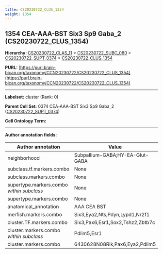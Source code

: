 ```yaml
---
title: CS20230722_CLUS_1354
weight: 1354
---
```

## 1354 CEA-AAA-BST Six3 Sp9 Gaba_2 (CS20230722_CLUS_1354)
<b>Hierarchy: </b>
[CS20230722_CLAS_11](../CS20230722_CLAS_11) >
[CS20230722_SUBC_080](../CS20230722_SUBC_080) >
[CS20230722_SUPT_0374](../CS20230722_SUPT_0374) >
[CS20230722_CLUS_1354](../CS20230722_CLUS_1354)

**PURL:** [https://purl.brain-bican.org/taxonomy/CCN20230722/CS20230722_CLUS_1354](https://purl.brain-bican.org/taxonomy/CCN20230722/CS20230722_CLUS_1354)

---


**Labelset:** cluster (Rank: 0)

**Parent Cell Set:** 0374 CEA-AAA-BST Six3 Sp9 Gaba_2 ([CS20230722_SUPT_0374](../CS20230722_SUPT_0374))



**Cell Ontology Term:** 

[MARKER GENES.]: #


---

[TRANSFERRED ANNOTATIONS.]: #


[AUTHOR ANNOTATION FIELDS.]: #


**Author annotation fields:**

| Author annotation | Value |
|-------------------|-------|
|neighborhood|Subpallium-GABA;HY-EA-Glut-GABA|
|subclass.tf.markers.combo|None|
|subclass.markers.combo|None|
|supertype.markers.combo _within subclass_|None|
|supertype.markers.combo|None|
|anatomical_annotation|AAA CEA BST|
|merfish.markers.combo|Six3,Eya2,Nts,Pdyn,Lypd1,Nr2f1|
|cluster.TF.markers.combo|Six3,Pax6,Esr1,Sox2,Tshz2,Zbtb7c|
|cluster.markers.combo _within subclass_|Pdlim5,Esr1|
|cluster.markers.combo|6430628N08Rik,Pax6,Eya2,Pdlim5|
